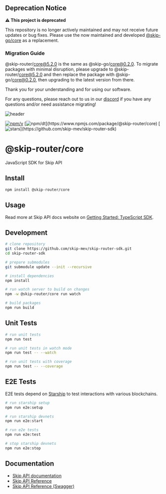 ## Deprecation Notice

**⚠️ This project is deprecated**

This repository is no longer actively maintained and may not receive future updates or bug fixes. Please use the now maintained and developed [@skip-go/core](https://www.npmjs.com/package/@skip-router/core) as a replacement.

### Migration Guide
@skip-router/core@5.2.0 is the same as @skip-go/core@0.2.0. To migrate packages with minimal disruption, please upgrade to @skip-router/core@5.2.0 and then replace the package with @skip-go/core@0.2.0, then upgrading to the latest version from there.

Thank you for your understanding and for using our software.

For any questions, please reach out to us in our [discord](https://skip.build/discord) if you have any questions and/or need assistance migrating!

![header](https://files.readme.io/4f92aa7-DALLE_Cover_Photo_1..png)

[![npm/v](https://badgen.net/npm/v/@skip-router/core)](https://www.npmjs.com/package/@skip-router/core)
[![npm/dt](https://badgen.net/npm/dt/@skip-router/core?)](https://www.npmjs.com/package/@skip-router/core)
[![stars](https://badgen.net/github/stars/skip-mev/skip-router-sdk?)](https://github.com/skip-mev/skip-router-sdk)

# @skip-router/core

JavaScript SDK for Skip API

## Install

```bash
npm install @skip-router/core
```

## Usage

Read more at Skip API docs website on [Getting Started: TypeScript SDK](https://api-docs.skip.money/docs/getting-started).

## Development

```bash
# clone repository
git clone https://github.com/skip-mev/skip-router-sdk.git
cd skip-router-sdk

# prepare submodules
git submodule update --init --recursive

# install dependencies
npm install

# run watch server to build on changes
npm -w @skip-router/core run watch

# build packages
npm run build
```

## Unit Tests

```bash
# run unit tests
npm run test

# run unit tests in watch mode
npm run test -- --watch

# run unit tests with coverage
npm run test -- --coverage
```

## E2E Tests

E2E tests depend on [Starship](https://starship.cosmology.tech) to test interactions with various blockchains.

```bash
# run starship setup
npm run e2e:setup

# run starship devnets
npm run e2e:start

# run e2e tests
npm run e2e:test

# stop starship devnets
npm run e2e:stop
```

## Documentation

- [Skip API documentation](https://api-docs.skip.money)
- [Skip API Reference](https://api-docs.skip.money/reference)
- [Skip API Reference (Swagger)](https://api-swagger.skip.money)
